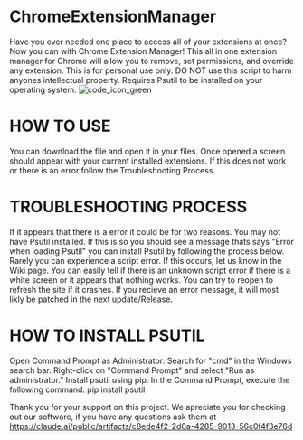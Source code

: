 # ChromeExtensionManager
Have you ever needed one place to access all of your extensions at once? 
Now you can with Chrome Extension Manager! This all in one extension manager for Chrome will allow you to remove, set permissions, and override any extension.
This is for personal use only. DO NOT use this script to harm anyones intellectual property.
Requires Psutil to be installed on your operating system.
![code_icon_green](https://github.com/user-attachments/assets/18d6de43-59b6-414f-8d28-27abd33378f5)




# HOW TO USE

You can download the file and open it in your files. Once opened a screen should appear with your current installed extensions. If this does not work or there is an error follow the Troubleshooting Process. 


# TROUBLESHOOTING PROCESS 

If it appears that there is a error it could be for two reasons. You may not have Psutil installed. If this is so you should see a message thats says "Error when loading Psutil" you can install Psutil by following the process below. 
Rarely you can experience a script error. If this occurs, let us know in the Wiki page. 
You can easily tell if there is an unknown script error if there is a white screen or it appears that nothing works.
You can try to reopen to refresh the site if it crashes.
If you recieve an error message, it will most likly be patched in the next update/Release.




# HOW TO INSTALL PSUTIL 

Open Command Prompt as Administrator:
Search for "cmd" in the Windows search bar.
Right-click on "Command Prompt" and select "Run as administrator."
Install psutil using pip:
In the Command Prompt, execute the following command:
     pip install psutil







Thank you for your support on this project. We apreciate you for checking out our software, if you have any questions ask them at https://claude.ai/public/artifacts/c8ede4f2-2d0a-4285-9013-56c0f4f3e76d 
